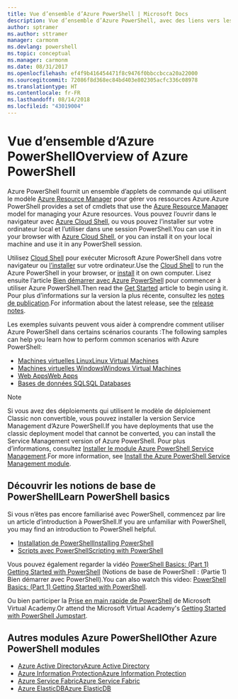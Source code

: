 ```yaml
---
title: Vue d’ensemble d’Azure PowerShell | Microsoft Docs
description: Vue d’ensemble d’Azure PowerShell, avec des liens vers les procédures d’installation et de configuration.
author: sptramer
ms.author: sttramer
manager: carmonm
ms.devlang: powershell
ms.topic: conceptual
ms.manager: carmonm
ms.date: 08/31/2017
ms.openlocfilehash: ef4f9b416454471f8c9476f0bbccbcca20a22000
ms.sourcegitcommit: 72086f8d368ec84bd403e802305acfc336c08978
ms.translationtype: HT
ms.contentlocale: fr-FR
ms.lasthandoff: 08/14/2018
ms.locfileid: "43019004"
---
```

# <a name="overview-of-azure-powershell"></a><span data-ttu-id="8afcf-103">Vue d’ensemble d’Azure PowerShell</span><span class="sxs-lookup"><span data-stu-id="8afcf-103">Overview of Azure PowerShell</span></span>

<span data-ttu-id="8afcf-104">Azure PowerShell fournit un ensemble d’applets de commande qui utilisent le modèle [Azure Resource Manager](/azure/azure-resource-manager/resource-group-overview) pour gérer vos ressources Azure.</span><span class="sxs-lookup"><span data-stu-id="8afcf-104">Azure PowerShell provides a set of cmdlets that use the [Azure Resource Manager](/azure/azure-resource-manager/resource-group-overview) model for managing your Azure resources.</span></span> <span data-ttu-id="8afcf-105">Vous pouvez l’ouvrir dans le navigateur avec [Azure Cloud Shell](/azure/cloud-shell/overview), ou vous pouvez l’installer sur votre ordinateur local et l’utiliser dans une session PowerShell.</span><span class="sxs-lookup"><span data-stu-id="8afcf-105">You can use it in your browser with [Azure Cloud Shell](/azure/cloud-shell/overview), or you can install it on your local machine and use it in any PowerShell session.</span></span>

<span data-ttu-id="8afcf-106">Utilisez [Cloud Shell](/azure/cloud-shell/overview) pour exécuter Microsoft Azure PowerShell dans votre navigateur ou [l’installer](install-azurerm-ps.md) sur votre ordinateur.</span><span class="sxs-lookup"><span data-stu-id="8afcf-106">Use the [Cloud Shell](/azure/cloud-shell/overview) to run the Azure PowerShell in your browser, or [install](install-azurerm-ps.md) it on own computer.</span></span> <span data-ttu-id="8afcf-107">Lisez ensuite l’article [Bien démarrer avec Azure PowerShell](get-started-azureps.md) pour commencer à utiliser Azure PowerShell.</span><span class="sxs-lookup"><span data-stu-id="8afcf-107">Then read the [Get Started](get-started-azureps.md) article to begin using it.</span></span> <span data-ttu-id="8afcf-108">Pour plus d’informations sur la version la plus récente, consultez les [notes de publication](release-notes-azureps.md).</span><span class="sxs-lookup"><span data-stu-id="8afcf-108">For information about the latest release, see the [release notes](release-notes-azureps.md).</span></span>

<span data-ttu-id="8afcf-109">Les exemples suivants peuvent vous aider à comprendre comment utiliser Azure PowerShell dans certains scénarios courants :</span><span class="sxs-lookup"><span data-stu-id="8afcf-109">The following samples can help you learn how to perform common scenarios with Azure PowerShell:</span></span>

* [<span data-ttu-id="8afcf-110">Machines virtuelles Linux</span><span class="sxs-lookup"><span data-stu-id="8afcf-110">Linux Virtual Machines</span></span>](/azure/virtual-machines/virtual-machines-linux-powershell-samples?toc=/powershell/azure/toc.json)
* [<span data-ttu-id="8afcf-111">Machines virtuelles Windows</span><span class="sxs-lookup"><span data-stu-id="8afcf-111">Windows Virtual Machines</span></span>](/azure/virtual-machines/virtual-machines-windows-powershell-samples?toc=/powershell/azure/toc.json)
* [<span data-ttu-id="8afcf-112">Web Apps</span><span class="sxs-lookup"><span data-stu-id="8afcf-112">Web Apps</span></span>](/azure/app-service-web/app-service-powershell-samples?toc=/powershell/azure/toc.json)
* [<span data-ttu-id="8afcf-113">Bases de données SQL</span><span class="sxs-lookup"><span data-stu-id="8afcf-113">SQL Databases</span></span>](/azure/sql-database/sql-database-powershell-samples?toc=/powershell/azure/toc.json)

> [!NOTE]
> <span data-ttu-id="8afcf-114">Si vous avez des déploiements qui utilisent le modèle de déploiement Classic non convertible, vous pouvez installer la version Service Management d’Azure PowerShell.</span><span class="sxs-lookup"><span data-stu-id="8afcf-114">If you have deployments that use the classic deployment model that cannot be converted, you can install the Service Management version of Azure PowerShell.</span></span> <span data-ttu-id="8afcf-115">Pour plus d’informations, consultez [Installer le module Azure PowerShell Service Management](/powershell/azure/servicemanagement/install-azure-ps).</span><span class="sxs-lookup"><span data-stu-id="8afcf-115">For more information, see [Install the Azure PowerShell Service Management module](/powershell/azure/servicemanagement/install-azure-ps).</span></span>

## <a name="learn-powershell-basics"></a><span data-ttu-id="8afcf-116">Découvrir les notions de base de PowerShell</span><span class="sxs-lookup"><span data-stu-id="8afcf-116">Learn PowerShell basics</span></span>

<span data-ttu-id="8afcf-117">Si vous n’êtes pas encore familiarisé avec PowerShell, commencez par lire un article d’introduction à PowerShell.</span><span class="sxs-lookup"><span data-stu-id="8afcf-117">If you are unfamiliar with PowerShell, you may find an introduction to PowerShell helpful.</span></span>

* [<span data-ttu-id="8afcf-118">Installation de PowerShell</span><span class="sxs-lookup"><span data-stu-id="8afcf-118">Installing PowerShell</span></span>](/powershell/scripting/installing-windows-powershell)
* [<span data-ttu-id="8afcf-119">Scripts avec PowerShell</span><span class="sxs-lookup"><span data-stu-id="8afcf-119">Scripting with PowerShell</span></span>](/powershell/scripting/scripting-with-windows-powershell)

<span data-ttu-id="8afcf-120">Vous pouvez également regarder la vidéo [PowerShell Basics: (Part 1) Getting Started with PowerShell](https://channel9.msdn.com/Blogs/Taste-of-Premier/PowerShellBasicsPart1) (Notions de base de PowerShell : (Partie 1) Bien démarrer avec PowerShell).</span><span class="sxs-lookup"><span data-stu-id="8afcf-120">You can also watch this video: [PowerShell Basics: (Part 1) Getting Started with PowerShell](https://channel9.msdn.com/Blogs/Taste-of-Premier/PowerShellBasicsPart1).</span></span>

<span data-ttu-id="8afcf-121">Ou bien participer la [Prise en main rapide de PowerShell](https://mva.microsoft.com/liveevents/powershell-jumpstart) de Microsoft Virtual Academy.</span><span class="sxs-lookup"><span data-stu-id="8afcf-121">Or attend the Microsoft Virtual Academy's [Getting Started with PowerShell Jumpstart](https://mva.microsoft.com/liveevents/powershell-jumpstart).</span></span>

## <a name="other-azure-powershell-modules"></a><span data-ttu-id="8afcf-122">Autres modules Azure PowerShell</span><span class="sxs-lookup"><span data-stu-id="8afcf-122">Other Azure PowerShell modules</span></span>

* [<span data-ttu-id="8afcf-123">Azure Active Directory</span><span class="sxs-lookup"><span data-stu-id="8afcf-123">Azure Active Directory</span></span>](/powershell/azure/active-directory/)
* [<span data-ttu-id="8afcf-124">Azure Information Protection</span><span class="sxs-lookup"><span data-stu-id="8afcf-124">Azure Information Protection</span></span>](/powershell/azure/aip/)
* [<span data-ttu-id="8afcf-125">Azure Service Fabric</span><span class="sxs-lookup"><span data-stu-id="8afcf-125">Azure Service Fabric</span></span>](/powershell/azure/service-fabric/)
* [<span data-ttu-id="8afcf-126">Azure ElasticDB</span><span class="sxs-lookup"><span data-stu-id="8afcf-126">Azure ElasticDB</span></span>](/powershell/azure/elasticdbjobs/)